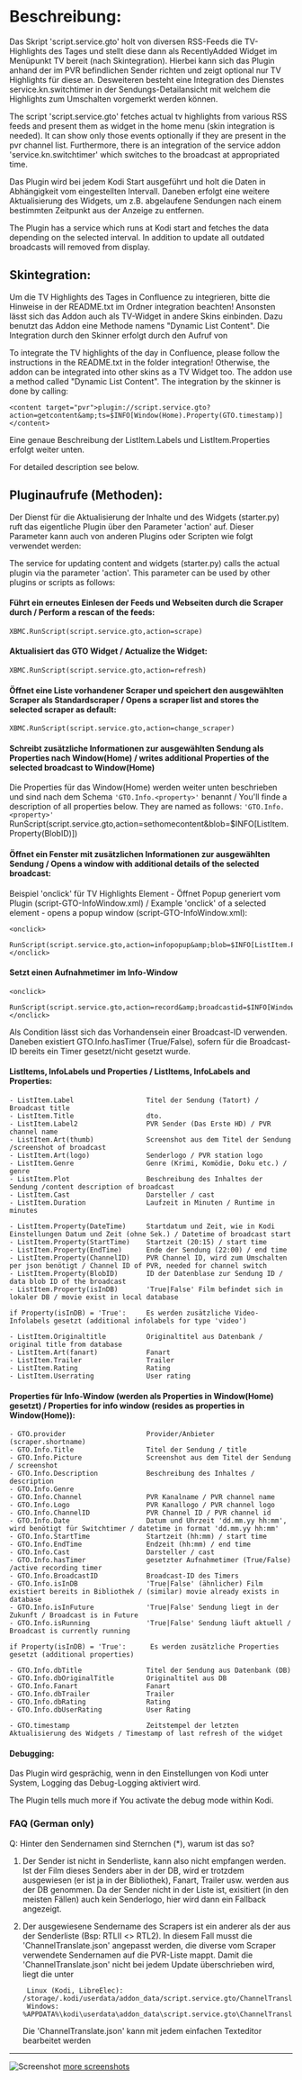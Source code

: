 <h1>Beschreibung:</h1>


Das Skript 'script.service.gto' holt von diversen RSS-Feeds die TV-Highlights des Tages und stellt diese dann als RecentlyAdded Widget im Menüpunkt TV bereit (nach Skintegration).
Hierbei kann sich das Plugin anhand der im PVR befindlichen Sender richten und zeigt optional nur TV Highlights für diese an. Desweiteren besteht eine Integration des Dienstes service.kn.switchtimer in der Sendungs-Detailansicht mit welchem die Highlights zum Umschalten vorgemerkt werden können.

The script 'script.service.gto' fetches actual tv highlights from various RSS feeds and present them as widget in the home menu (skin integration is needed). It can show only those events optionally if they are present in the pvr channel list. Furthermore, there is an integration of the service addon 'service.kn.switchtimer' which switches to the broadcast at appropriated time.

Das Plugin wird bei jedem Kodi Start ausgeführt und holt die Daten in Abhängigkeit vom eingestellten Intervall. Daneben erfolgt eine weitere Aktualisierung des Widgets, um z.B. abgelaufene Sendungen nach einem bestimmten Zeitpunkt aus der Anzeige zu entfernen.

The Plugin has a service which runs at Kodi start and fetches the data depending on the selected interval. In addition to update all outdated broadcasts will removed from display. 

## Skintegration:

Um die TV Highlights des Tages in Confluence zu integrieren, bitte die Hinweise in der README.txt im Ordner integration beachten! Ansonsten lässt sich das Addon auch als TV-Widget in andere Skins einbinden. Dazu benutzt das Addon eine Methode namens "Dynamic List Content". Die Integration durch den Skinner erfolgt durch den Aufruf von

To integrate the TV highlights of the day in Confluence, please follow the instructions in the README.txt in the folder integration! Otherwise, the addon can be integrated into other skins as a TV Widget too. The addon use a method called "Dynamic List Content". The integration by the skinner is done by calling:

    <content target="pvr">plugin://script.service.gto?action=getcontent&amp;ts=$INFO[Window(Home).Property(GTO.timestamp)]</content>

Eine genaue Beschreibung der ListItem.Labels und ListItem.Properties erfolgt weiter unten.

For detailed description see below.

## Pluginaufrufe (Methoden):

Der Dienst für die Aktualisierung der Inhalte und des Widgets (starter.py) ruft das eigentliche Plugin über den Parameter 'action' auf. Dieser Parameter kann auch von anderen Plugins oder Scripten wie folgt verwendet werden:

The service for updating content and widgets (starter.py) calls the actual plugin via the parameter 'action'. This parameter can be used by other plugins or scripts as follows:

#### Führt ein erneutes Einlesen der Feeds und Webseiten durch die Scraper durch / Perform a rescan of the feeds:

    XBMC.RunScript(script.service.gto,action=scrape)

#### Aktualisiert das GTO Widget / Actualize the Widget:

    XBMC.RunScript(script.service.gto,action=refresh)

#### Öffnet eine Liste vorhandener Scraper und speichert den ausgewählten Scraper als Standardscraper / Opens a scraper list and stores the selected scraper as default:

    XBMC.RunScript(script.service.gto,action=change_scraper)
    
#### Schreibt zusätzliche Informationen zur ausgewählten Sendung als Properties nach Window(Home) / writes additional Properties of the selected broadcast to Window(Home)

Die Properties für das Window(Home) werden weiter unten beschrieben und sind nach dem Schema ```'GTO.Info.<property>'``` benannt / You'll finde a description of all properties below. They are named as follows: ```'GTO.Info.<property>'```
    <onclick>
        RunScript(script.service.gto,action=sethomecontent&blob=$INFO[ListItem.Property(BlobID)])
    </onclick>

#### Öffnet ein Fenster mit zusätzlichen Informationen zur ausgewählten Sendung / Opens a window with additional details of the selected broadcast:

Beispiel 'onclick' für TV Highlights Element - Öffnet Popup generiert vom Plugin (script-GTO-InfoWindow.xml) / Example 'onclick' of a selected element - opens a popup window (script-GTO-InfoWindow.xml):

    <onclick>
        RunScript(script.service.gto,action=infopopup&amp;blob=$INFO[ListItem.Property(BlobID)])
    </onclick>
#### Setzt einen Aufnahmetimer im Info-Window

    <onclick>
        RunScript(script.service.gto,action=record&amp;broadcastid=$INFO[Window(Home).Property(GTO.Info.BroadcastID)]&amp;blob=$INFO[Window(Home).Property(GTO.Info.BlobID)])
    </onclick>
    
Als Condition lässt sich das Vorhandensein einer Broadcast-ID verwenden. Daneben existiert GTO.Info.hasTimer (True/False), sofern für die Broadcast-ID bereits ein Timer gesetzt/nicht gesetzt wurde.

#### ListItems, InfoLabels und Properties / ListItems, InfoLabels and Properties:

    - ListItem.Label                  Titel der Sendung (Tatort) / Broadcast title
    - ListItem.Title                  dto.
    - ListItem.Label2                 PVR Sender (Das Erste HD) / PVR channel name
    - ListItem.Art(thumb)             Screenshot aus dem Titel der Sendung /screenshot of broadcast
    - ListItem.Art(logo)              Senderlogo / PVR station logo
    - ListItem.Genre                  Genre (Krimi, Komödie, Doku etc.) / genre
    - ListItem.Plot                   Beschreibung des Inhaltes der Sendung /content description of broadcast
    - ListItem.Cast                   Darsteller / cast
    - ListItem.Duration               Laufzeit in Minuten / Runtime in minutes

    - ListItem.Property(DateTime)     Startdatum und Zeit, wie in Kodi Einstellungen Datum und Zeit (ohne Sek.) / Datetime of broadcast start
    - ListItem.Property(StartTime)    Startzeit (20:15) / start time
    - ListItem.Property(EndTime)      Ende der Sendung (22:00) / end time
    - ListItem.Property(ChannelID)    PVR Channel ID, wird zum Umschalten per json benötigt / Channel ID of PVR, needed for channel switch
    - ListItem.Property(BlobID)       ID der Datenblase zur Sendung ID / data blob ID of the broadcast
    - ListItem.Property(isInDB)       'True|False' Film befindet sich in lokaler DB / movie exist in local database

    if Property(isInDB) = 'True':     Es werden zusätzliche Video-Infolabels gesetzt (additional infolabels for type 'video')

    - ListItem.Originaltitle          Originaltitel aus Datenbank / original title from database
    - ListItem.Art(fanart)            Fanart
    - ListItem.Trailer                Trailer
    - ListItem.Rating                 Rating
    - ListItem.Userrating             User rating

#### Properties für Info-Window (werden als Properties in Window(Home) gesetzt) / Properties for info window (resides as properties in Window(Home)):

    - GTO.provider                    Provider/Anbieter (scraper.shortname)
    - GTO.Info.Title                  Titel der Sendung / title
    - GTO.Info.Picture                Screenshot aus dem Titel der Sendung / screenshot
    - GTO.Info.Description            Beschreibung des Inhaltes / description
    - GTO.Info.Genre
    - GTO.Info.Channel                PVR Kanalname / PVR channel name
    - GTO.Info.Logo                   PVR Kanallogo / PVR channel logo
    - GTO.Info.ChannelID              PVR Channel ID / PVR channel id
    - GTO.Info.Date                   Datum und Uhrzeit 'dd.mm.yy hh:mm', wird benötigt für Switchtimer / datetime in format 'dd.mm.yy hh:mm'
    - GTO.Info.StartTime              Startzeit (hh:mm) / start time
    - GTO.Info.EndTime                Endzeit (hh:mm) / end time
    - GTO.Info.Cast                   Darsteller / cast
    - GTO.Info.hasTimer               gesetzter Aufnahmetimer (True/False) /active recording timer
    - GTO.Info.BroadcastID            Broadcast-ID des Timers
    - GTO.Info.isInDB                 'True|False' (ähnlicher) Film existiert bereits in Bibliothek / (similar) movie already exists in database
    - GTO.Info.isInFuture             'True|False' Sendung liegt in der Zukunft / Broadcast is in Future
    - GTO.Info.isRunning              'True|False' Sendung läuft aktuell / Broadcast is currently running

    if Property(isInDB) = 'True':      Es werden zusätzliche Properties gesetzt (additional properties)

    - GTO.Info.dbTitle                Titel der Sendung aus Datenbank (DB)
    - GTO.Info.dbOriginalTitle        Originaltitel aus DB
    - GTO.Info.Fanart                 Fanart
    - GTO.Info.dbTrailer              Trailer
    - GTO.Info.dbRating               Rating
    - GTO.Info.dbUserRating           User Rating

    - GTO.timestamp                   Zeitstempel der letzten Aktualisierung des Widgets / Timestamp of last refresh of the widget

#### Debugging:

Das Plugin wird gesprächig, wenn in den Einstellungen von Kodi unter System, Logging das Debug-Logging aktiviert wird.

The Plugin tells much more if You activate the debug mode within Kodi.


### FAQ (German only)

Q: Hinter den Sendernamen sind Sternchen (*), warum ist das so?

1. Der Sender ist nicht in Senderliste, kann also nicht empfangen werden. Ist der Film dieses Senders aber in der DB, wird er trotzdem ausgewiesen (er ist ja in der Bibliothek), Fanart, Trailer usw. werden aus der DB genommen. Da der Sender nicht in der Liste ist, exisitiert (in den meisten Fällen) auch kein Senderlogo, hier wird dann ein Fallback angezeigt.
2. Der ausgewiesene Sendername des Scrapers ist ein anderer als der aus der Senderliste (Bsp: RTLII <> RTL2). In diesem Fall musst die 'ChannelTranslate.json' angepasst werden, die diverse vom Scraper verwendete Sendernamen auf die PVR-Liste mappt. Damit die 'ChannelTranslate.json' nicht bei jedem Update überschrieben wird, liegt die unter

        Linux (Kodi, LibreElec): /storage/.kodi/userdata/addon_data/script.service.gto/ChannelTranslate.json)
        Windows: %APPDATA%\kodi\userdata\addon_data\script.service.gto\ChannelTranslate.json
    
    Die 'ChannelTranslate.json' kann mit jedem einfachen Texteditor bearbeitet werden
----------------------------------------------------------------------------------------------------------------------
![Screenshot](resources/lib/media/screenshots/screenshot_0.jpg)
[more screenshots](resources/lib/media/screenshots)

